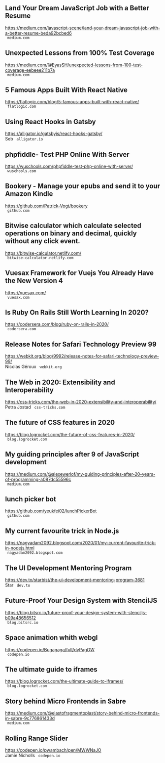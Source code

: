 ## Land Your Dream JavaScript Job with a Better Resume  
https://medium.com/javascript-scene/land-your-dream-javascript-job-with-a-better-resume-beda92bcbed6  
 ` medium.com`
  

## Unexpected Lessons from 100% Test Coverage  
https://medium.com/@EyasSH/unexpected-lessons-from-100-test-coverage-eebeee211b7a  
 ` medium.com`
  

## 5 Famous Apps Built With React Native  
https://flatlogic.com/blog/5-famous-apps-built-with-react-native/  
 ` flatlogic.com`
  

## Using React Hooks in Gatsby  
https://alligator.io/gatsbyjs/react-hooks-gatsby/  
Seb ` alligator.io`
  

## phpfiddle- Test PHP Online With Server  
https://wuschools.com/phpfiddle-test-php-online-with-server/  
 ` wuschools.com`
  

## Bookery - Manage your epubs and send it to your Amazon Kindle  
https://github.com/Patrick-Vogt/bookery  
 ` github.com`
  

## Bitwise calculator which calculate selected operations on binary and decimal, quickly without any click event.  
https://bitwise-calculator.netlify.com/  
 ` bitwise-calculator.netlify.com`
  

## Vuesax Framework for Vuejs You Already Have the New Version 4  
https://vuesax.com/  
 ` vuesax.com`
  

## Is Ruby On Rails Still Worth Learning In 2020?  
https://codersera.com/blog/ruby-on-rails-in-2020/  
 ` codersera.com`
  

## Release Notes for Safari Technology Preview 99  
https://webkit.org/blog/9992/release-notes-for-safari-technology-preview-99/  
Nicolas Géroux ` webkit.org`
  

## The Web in 2020: Extensibility and Interoperability  
https://css-tricks.com/the-web-in-2020-extensibility-and-interoperability/  
Petra Jostad ` css-tricks.com`
  

## The future of CSS features in 2020  
https://blog.logrocket.com/the-future-of-css-features-in-2020/  
 ` blog.logrocket.com`
  

## My guiding principles after 9 of JavaScript development  
https://medium.com/@alexewerlof/my-guiding-principles-after-20-years-of-programming-a087dc55596c  
 ` medium.com`
  

## lunch picker bot  
https://github.com/yeukfei02/lunchPickerBot  
 ` github.com`
  

## My current favourite trick in Node.js  
https://nagyadam2092.blogspot.com/2020/01/my-current-favourite-trick-in-nodejs.html  
 ` nagyadam2092.blogspot.com`
  

## The UI Development Mentoring Program  
https://dev.to/starbist/the-ui-development-mentoring-program-3681  
Star ` dev.to`
  

## Future-Proof Your Design System with StencilJS  
https://blog.bitsrc.io/future-proof-your-design-system-with-stenciljs-b09a48656512  
 ` blog.bitsrc.io`
  

## Space animation whith webgl  
https://codepen.io/Bugagaga/full/dyPagOW  
 ` codepen.io`
  

## The ultimate guide to iframes  
https://blog.logrocket.com/the-ultimate-guide-to-iframes/  
 ` blog.logrocket.com`
  

## Story behind Micro Frontends in Sabre  
https://medium.com/@elastofragmentoplast/story-behind-micro-frontends-in-sabre-9c776861433d  
 ` medium.com`
  

## Rolling Range Slider  
https://codepen.io/pwambach/pen/MWWNaJO  
Jamie Nicholls ` codepen.io`
  

